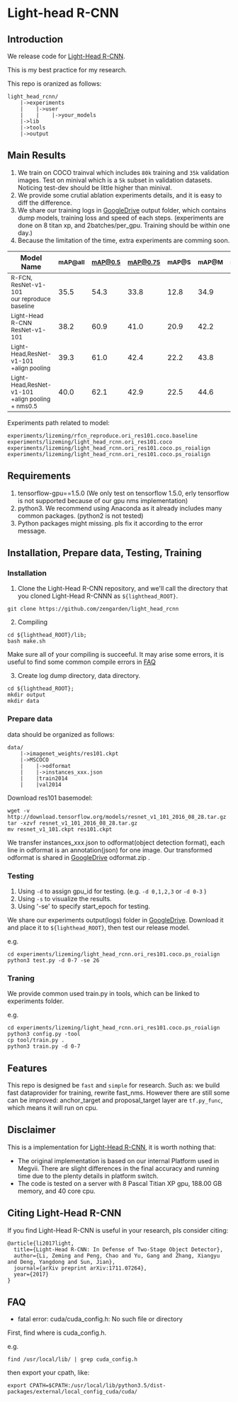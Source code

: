 # Light-head R-CNN


## Introduction
We release code for [Light-Head R-CNN](https://arxiv.org/abs/1711.07264). 



This is my best practice for my research. 

This repo is oranized as follows:

```
light_head_rcnn/
    |->experiments
    |    |->user
    |    |    |->your_models
    |->lib       
    |->tools
    |->output
```

## Main Results
1. We train on COCO trainval which includes `80k` training and `35k` validation images. Test on minival which is a `5k` subset in validation datasets. Noticing test-dev should be little higher than minival.
2. We provide some crutial ablation experiments details, and it is easy to diff the difference.
3. We share our training logs in [GoogleDrive](https://drive.google.com/open?id=1-Mqj385d_1t4wcmhl25TZO1g-uw5X-xK) output folder, which contains dump models, training loss and speed of each steps. (experiments are done on 8 titan xp, and 2batches/per_gpu. Training should be within one day.)
4. Because the limitation of the time, extra experiments are comming soon.

|         Model Name                                               |<sub>mAP@all</sub>|<sub>mAP@0.5</sub>|<sub>mAP@0.75</sub>|<sub>mAP@S</sub>|<sub>mAP@M</sub>|<sub>mAP@L</sub>| 
|-------------------------------------------------------------     |------------------|------------------|---------          |-------         |-------         |-------         |   
|<sub>R-FCN, ResNet-v1-101 </br> our reproduce baseline</sub>      | 35.5             | 54.3             |   33.8            | 12.8           | 34.9           | 46.1           |   
|<sub>Light-Head R-CNN </br> ResNet-v1-101</sub>                   | 38.2             | 60.9             |   41.0            | 20.9           | 42.2           | 52.8           |   
|<sub>Light-Head,ResNet-v1-101 </br> +align pooling </sub>         | 39.3             | 61.0             |   42.4            | 22.2           | 43.8           | 53.2           |   
|<sub>Light-Head,ResNet-v1-101 </br> +align pooling  + nms0.5</sub>| 40.0             | 62.1             |   42.9            | 22.5           | 44.6           | 54.0           |  

Experiments path related to model:

```
experiments/lizeming/rfcn_reproduce.ori_res101.coco.baseline
experiments/lizeming/light_head_rcnn.ori_res101.coco 
experiments/lizeming/light_head_rcnn.ori_res101.coco.ps_roialign
experiments/lizeming/light_head_rcnn.ori_res101.coco.ps_roialign
```

## Requirements
1. tensorflow-gpu==1.5.0  (We only test on tensorflow 1.5.0, erly tensorflow is not supported because of our gpu nms implementation)
2. python3. We recommend using Anaconda as it already includes many common packages. (python2 is not tested)
3. Python packages might missing. pls fix it according to the error message.

## Installation, Prepare data, Testing, Training
### Installation
1. Clone the Light-Head R-CNN repository, and we'll call the directory that you cloned Light-Head R-CNNN as `${lighthead_ROOT}`.

```
git clone https://github.com/zengarden/light_head_rcnn
``` 

2. Compiling

```
cd ${lighthead_ROOT}/lib;
bash make.sh
``` 

Make sure all of your compiling is succeeful. It may arise some errors, it is useful to find some common compile errors in [FAQ](##FAQ)

3. Create log dump directory, data directory. 

```
cd ${lighthead_ROOT};
mkdir output
mkdir data
``` 

### Prepare data
data should be organized as follows:

```
data/
    |->imagenet_weights/res101.ckpt
    |->MSCOCO
    |    |->odformat
    |    |->instances_xxx.json
    |    |train2014
    |    |val2014
```
Download res101 basemodel:

```
wget -v http://download.tensorflow.org/models/resnet_v1_101_2016_08_28.tar.gz
tar -xzvf resnet_v1_101_2016_08_28.tar.gz
mv resnet_v1_101.ckpt res101.ckpt
``` 

We transfer instances_xxx.json to odformat(object detection format), each line in odformat is an annotation(json) for one image. Our transformed odformat is  shared in [GoogleDrive](https://drive.google.com/open?id=1-Mqj385d_1t4wcmhl25TZO1g-uw5X-xK) odformat.zip .
### Testing

1. Using `-d` to assign gpu_id for testing. (e.g.  `-d 0,1,2,3`   or `-d 0-3` )
2. Using `-s` to visualize the results. 
3. Using '-se' to specify start_epoch for testing.

We share our experiments output(logs) folder in [GoogleDrive](https://drive.google.com/open?id=1-Mqj385d_1t4wcmhl25TZO1g-uw5X-xK). Download it and place it to `${lighthead_ROOT}`, then test our release model.

e.g.

```
cd experiments/lizeming/light_head_rcnn.ori_res101.coco.ps_roialign
python3 test.py -d 0-7 -se 26
``` 

### Traning

We provide common used train.py in tools, which can be linked to experiments folder.

e.g.
```
cd experiments/lizeming/light_head_rcnn.ori_res101.coco.ps_roialign
python3 config.py -tool
cp tool/train.py .
python3 train.py -d 0-7
``` 

## Features 
 
This repo is designed be `fast` and `simple` for research. Such as: we build fast dataprovider for training, rewrite fast_nms. However there are still some can be improved: anchor_target and proposal_target layer are `tf.py_func`, which means it will run on cpu. 

## Disclaimer
This is a implementation for [Light-Head R-CNN](https://arxiv.org/abs/1711.07264), it is worth nothing that:

* The original implementation is based on our internal Platform used in Megvii. There are slight differences in the final accuracy and running time due to the plenty details in platform switch.
* The code is tested on a server with 8 Pascal Titian XP gpu, 188.00 GB memory, and 40 core cpu.


## Citing Light-Head R-CNN

If you find Light-Head R-CNN is useful in your research, pls consider citing:

```
@article{li2017light,
  title={Light-Head R-CNN: In Defense of Two-Stage Object Detector},
  author={Li, Zeming and Peng, Chao and Yu, Gang and Zhang, Xiangyu and Deng, Yangdong and Sun, Jian},
  journal={arXiv preprint arXiv:1711.07264},
  year={2017}
}
```

## FAQ

* fatal error: cuda/cuda_config.h: No such file or directory

First, find where is cuda_config.h.

e.g.

```
find /usr/local/lib/ | grep cuda_config.h
```

then export your cpath, like:

```
export CPATH=$CPATH:/usr/local/lib/python3.5/dist-packages/external/local_config_cuda/cuda/
```
